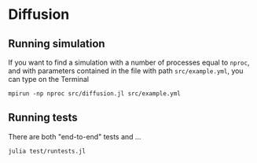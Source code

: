 # Diffusion

## Running simulation
If you want to find a simulation with a number of processes equal to
`nproc`, and with parameters contained
in the file with path `src/example.yml`, you can type on the Terminal
```
mpirun -np nproc src/diffusion.jl src/example.yml
```
## Running tests
There are both "end-to-end" tests and ...
```
julia test/runtests.jl
```
